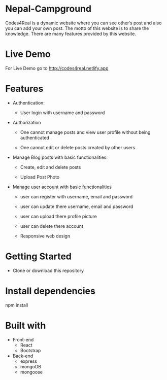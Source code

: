# Nepal-Campground
Codes4Real is a dynamic website where you can see other’s post and also you can add your own post. The motto of this website is to share the knowledge. There are many features provided by this website.
# Live Demo
For Live Demo go to http://codes4real.netlify.app

# Features

  * Authentication:
  
    * User login with username and password
    
  * Authorization

    * One cannot manage posts and view user profile without being authenticated
    
    * One cannot edit or delete posts created by other users
    
  * Manage Blog posts with basic functionalities:

    * Create, edit and delete posts
    
    * Upload Post Photo

  * Manage user account with basic functionalities

    * user can register with username, email and password
    
    * user can update there username, email and password
    
    * user can upload there profile picture
    
    * user can delete there account
    
    * Responsive web design

# Getting Started

* Clone or download this repository
    
# Install dependencies
npm install

# Built with
   * Front-end
     * React
     * Bootstrap
   * Back-end
     * express
     * mongoDB
     * mongoose
